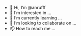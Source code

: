 - 👋 Hi, I’m @anrufff
- 👀 I’m interested in ...
- 🌱 I’m currently learning ...
- 💞️ I’m looking to collaborate on ...
- 📫 How to reach me ...

<!---
anrufff/anrufff is a ✨ special ✨ repository because its `README.md` (this file) appears on your GitHub profile.
You can click the Preview link to take a look at your changes.
--->
